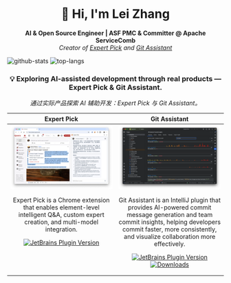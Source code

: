 <h1 align="center">👋 Hi, I'm Lei Zhang</h1>

<p align="center">
  <strong>AI & Open Source Engineer | ASF PMC & Committer @ Apache ServiceComb</strong><br>
  <em>Creator of <a href="https://expertpick.pages.dev/">Expert Pick</a> and <a href="https://gitassistant.pages.dev/">Git Assistant</a></em>
</p>

![github-stats](https://github-readme-stats.vercel.app/api?username=coolbeevip&hide_title=true&hide_border=true&show_icons=true&include_all_commits=true&count_private=true&line_height=20&text_color=000&icon_color=000&bg_color=0,ea6161,ffc64d,fffc4d,52fa5a&theme=graywhite) ![top-langs](https://github-readme-stats.vercel.app/api/top-langs/?username=coolbeevip&hide=html&hide_title=true&hide_border=true&layout=compact&langs_count=6&exclude_repo=comp426,Redventures-Movie-Quotes&text_color=000&icon_color=fff&bg_color=0,52fa5a,4dfcff,c64dff&theme=graywhite)

<h3 align="center">💡 Exploring AI-assisted development through real products — Expert Pick & Git Assistant.</h3>
<p align="center">
  <em>通过实际产品探索 AI 辅助开发：Expert Pick 与 Git Assistant。</em>
</p>

<table width="100%">
  <colgroup>
    <col span="1" width="50%" />
    <col span="1" width="50%" />
  </colgroup>
  <thead>
    <tr>
      <th scope="col" width="50%" valign="top" align="center">Expert Pick</th>
      <th scope="col" width="50%" valign="top" align="center">Git Assistant</th>
    </tr>
  </thead>
  <tbody>
    <tr>
      <td valign="top" align="center">
        <a href="https://expertpick.pages.dev/" aria-label="Open Expert Pick">
          <img src="assets/expertpick/screenshot.webp" alt="Expert Pick screenshot" loading="lazy" decoding="async" width="420" />
        </a>
        <p>
            Expert Pick is a Chrome extension that enables element-level intelligent Q&A, custom expert creation, and multi-model integration.
        </p>
        <p align="center">
          <a href="https://chromewebstore.google.com/detail/Expert%20Pick/nlhaigmgncplpnanfmjakbfcbfbhcnjo?hl=en">
            <img src="https://img.shields.io/badge/Chrome%20Extension-Expert%20Pick%201.1.5-green?logo=google-chrome&style=flat-square" alt="JetBrains Plugin Version">
          </a>
        </p>        
      </td>
      <td valign="top" align="center">
        <a href="https://gitassistant.pages.dev/" aria-label="Open Git Assistant">
          <img src="assets/gitassistant/screenshot.png" alt="Git Assistant screenshot" loading="lazy" decoding="async" width="420" />
        </a>
        <p>
            Git Assistant is an IntelliJ plugin that provides AI-powered commit message generation and team commit insights, helping developers commit faster, more consistently, and visualize collaboration more effectively.
        </p>
        <p align="center">
          <a href="https://plugins.jetbrains.com/plugin/24154-git-assistant">
            <img src="https://img.shields.io/jetbrains/plugin/v/24154-git-assistant?style=flat-square&color=0A84FF&logo=jetbrains&logoColor=white" alt="JetBrains Plugin Version">
          </a>
          <a href="https://plugins.jetbrains.com/plugin/24154-git-assistant">
            <img src="https://img.shields.io/jetbrains/plugin/d/24154-git-assistant?label=Downloads&style=flat-square" alt="Downloads">
          </a>
        </p>
      </td>
    </tr>
  </tbody>
</table>